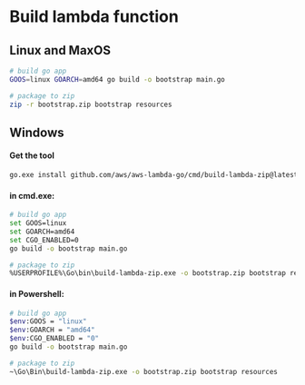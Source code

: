 # Build lambda function

## Linux and MaxOS

```bash
# build go app
GOOS=linux GOARCH=amd64 go build -o bootstrap main.go

# package to zip
zip -r bootstrap.zip bootstrap resources
```

## Windows

#### Get the tool

```bash
go.exe install github.com/aws/aws-lambda-go/cmd/build-lambda-zip@latest
```

#### in cmd.exe:

```bash
# build go app
set GOOS=linux
set GOARCH=amd64
set CGO_ENABLED=0
go build -o bootstrap main.go

# package to zip
%USERPROFILE%\Go\bin\build-lambda-zip.exe -o bootstrap.zip bootstrap resources
```

#### in Powershell:

```bash
# build go app
$env:GOOS = "linux"
$env:GOARCH = "amd64"
$env:CGO_ENABLED = "0"
go build -o bootstrap main.go

# package to zip
~\Go\Bin\build-lambda-zip.exe -o bootstrap.zip bootstrap resources
```